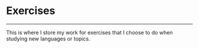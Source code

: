 # Exercises
***********

This is where I store my work for exercises
that I choose to do when studying new languages or topics.
